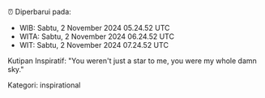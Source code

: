 ⏰ Diperbarui pada:
- WIB: Sabtu, 2 November 2024 05.24.52 UTC
- WITA: Sabtu, 2 November 2024 06.24.52 UTC
- WIT: Sabtu, 2 November 2024 07.24.52 UTC

Kutipan Inspiratif:
"You weren't just a star to me, you were my whole damn sky."


Kategori: inspirational

